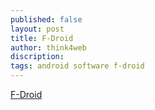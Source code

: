 ```yaml
---
published: false
layout: post
title: F-Droid
author: think4web
discription:
tags: android software f-droid
---
```


[F-Droid](https://f-droid.org/en/packages/org.fdroid.fdroid/)
